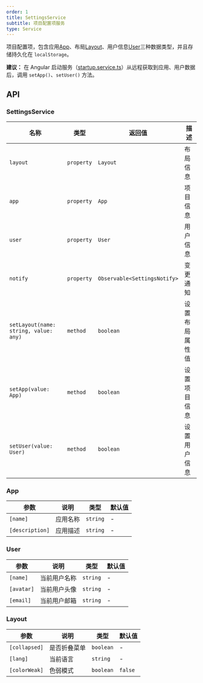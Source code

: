```yaml
---
order: 1
title: SettingsService
subtitle: 项目配置项服务
type: Service
---
```


项目配置项，包含应用[App](https://github.com/1ziton/pokemon/blob/master/packages/theme/src/services/settings/interface.ts#L1)、布局[Layout](https://github.com/1ziton/pokemon/blob/master/packages/theme/src/services/settings/interface.ts#L15)、用户信息[User](https://github.com/1ziton/pokemon/blob/master/packages/theme/src/services/settings/interface.ts#L8)三种数据类型，并且存储持久化在 `localStorage`。

**建议：** 在 Angular 启动服务（[startup.service.ts](https://github.com/1ziton/1ziton/blob/master/src/app/core/startup/startup.service.ts)）从远程获取到应用、用户数据后，调用 `setApp()`、`setUser()` 方法。

## API

### SettingsService

| 名称                                  | 类型       | 返回值                       | 描述           |
| ------------------------------------- | ---------- | ---------------------------- | -------------- |
| `layout`                              | `property` | `Layout`                     | 布局信息       |
| `app`                                 | `property` | `App`                        | 项目信息       |
| `user`                                | `property` | `User`                       | 用户信息       |
| `notify`                              | `property` | `Observable<SettingsNotify>` | 变更通知       |
| `setLayout(name: string, value: any)` | `method`   | `boolean`                    | 设置布局属性值 |
| `setApp(value: App)`                  | `method`   | `boolean`                    | 设置项目信息   |
| `setUser(value: User)`                | `method`   | `boolean`                    | 设置用户信息   |

### App

| 参数            | 说明     | 类型     | 默认值 |
|-----------------|--------|----------|--------|
| `[name]`        | 应用名称 | `string` | -      |
| `[description]` | 应用描述 | `string` | -      |

### User

| 参数       | 说明         | 类型     | 默认值 |
|------------|------------|----------|--------|
| `[name]`   | 当前用户名称 | `string` | -      |
| `[avatar]` | 当前用户头像 | `string` | -      |
| `[email]`  | 当前用户邮箱 | `string` | -      |

### Layout

| 参数          | 说明         | 类型      | 默认值  |
|---------------|------------|-----------|---------|
| `[collapsed]` | 是否折叠菜单 | `boolean` | -       |
| `[lang]`      | 当前语言     | `string`  | -       |
| `[colorWeak]` | 色弱模式     | `boolean` | `false` |
